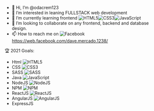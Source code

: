 - 👋 Hi, I’m @odacrem123
- 👀 I’m interested in leaning FULLSTACK web development 
- 🌱 I’m currently learning frontend ![HTML5](https://img.icons8.com/color/30/html-5.png)![CSS3](https://img.icons8.com/color/30/css3.png)![JavaScript](https://img.icons8.com/color/30/javascript.png)
- 💞️ I’m looking to collaborate on any frontend, backend and database design.
- 📫 How to reach me on ![Facebook](https://img.shields.io/badge/Facebook-%231877F2.svg?&style=flat-square&logo=facebook&logoColor=white) https://web.facebook.com/dave.mercado.1238/

🏆 2021 Goals:

  - Html ![HTML5](https://img.icons8.com/color/30/html-5.png)
  - CSS ![CSS3](https://img.icons8.com/color/30/css3.png)
  - SASS ![SASS](https://img.icons8.com/color/30/sass.png)
  - Java ![JavaScript](https://img.icons8.com/color/30/javascript.png)
  - NodeJS ![NodeJS](https://img.icons8.com/color/30/nodejs.png)
  - NPM ![NPM](https://img.icons8.com/color/30/npm.png)
  - ReactJS ![ReactJS](https://img.icons8.com/color/30/react-native.png)
  - AngularJS ![AngularJS](https://img.icons8.com/color/30/angularjs.png)
  - ExpressJS
<!---
odacrem123/odacrem123 is a ✨ special ✨ repository because its `README.md` (this file) appears on your GitHub profile.
You can click the Preview link to take a look at your changes.
--->

